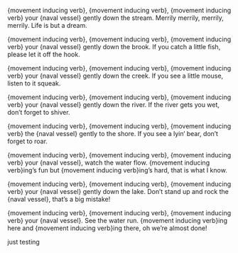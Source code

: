 {movement inducing verb}, {movement inducing verb}, {movement inducing verb} your {naval vessel}
gently down the stream.
Merrily merrily, merrily, merrily.
Life is but a dream.

{movement inducing verb}, {movement inducing verb}, {movement inducing verb} your {naval vessel}
gently down the brook.
If you catch a little fish,
please let it off the hook.

{movement inducing verb}, {movement inducing verb}, {movement inducing verb} your {naval vessel}
gently down the creek.
If you see a little mouse,
listen to it squeak.

{movement inducing verb}, {movement inducing verb}, {movement inducing verb} your {naval vessel}
gently down the river.
If the river gets you wet,
don’t forget to shiver.

{movement inducing verb}, {movement inducing verb}, {movement inducing verb} the {naval vessel}
gently to the shore.
If you see a lyin‘ bear,
don’t forget to roar.

{movement inducing verb}, {movement inducing verb}, {movement inducing verb} your {naval vessel},
watch the water flow.
{movement inducing verb}ing’s fun but {movement inducing verb}ing’s hard,
that is what I know.

{movement inducing verb}, {movement inducing verb}, {movement inducing verb} your {naval vessel}
gently down the lake.
Don’t stand up and rock the {naval vessel},
that’s a big mistake!

{movement inducing verb}, {movement inducing verb}, {movement inducing verb} your {naval vessel}.
See the water run.
{movement inducing verb}ing here and {movement inducing verb}ing there,
oh we’re almost done!

just testing
